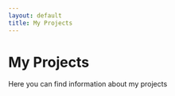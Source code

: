 ```yaml
---
layout: default
title: My Projects
---
```

# My Projects
Here you can find information about my projects
